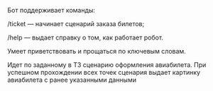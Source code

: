 Бот поддерживает команды:

/ticket — начинает сценарий заказа билетов;

/help — выдает справку о том, как работает робот.

Умеет приветствовать и прощаться по ключевым словам.

Идет по заданному в ТЗ сценарию оформления авиабилета.
При успешном прохождении всех точек сценария выдает картинку авиабилета с ранее указанными данными

